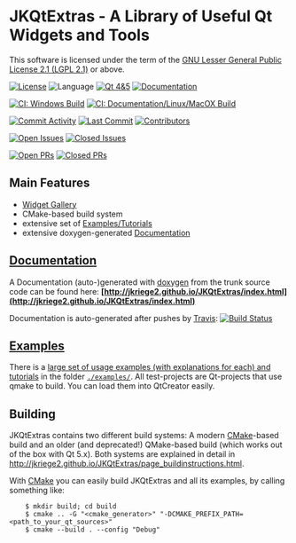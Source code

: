 # JKQtExtras - A Library of Useful Qt Widgets and Tools

This software is licensed under the term of the [GNU Lesser General Public License 2.1 
(LGPL 2.1)](./LICENSE) or above. 

[![License](https://img.shields.io/github/license/jkriege2/JKQtExtras)](https://github.com/jkriege2/JKQtExtras/blob/master/LICENSE)
![Language](https://img.shields.io/github/languages/top/jkriege2/JKQtExtras)
[![Qt 4&5](https://img.shields.io/badge/Qt-4%20%26%205-brightgreen)](https://doc.qt.io/qt-5/)
[![Documentation](https://img.shields.io/badge/documentation-online-blue)](http://jkriege2.github.io/JKQtExtras/index.html)

[![CI: Windows Build](https://img.shields.io/appveyor/ci/jkriege2/JKQtExtras/master?label=CI%20Windows%20Build)](https://ci.appveyor.com/project/jkriege2/jkqtextras/branch/master) 
[![CI: Documentation/Linux/MacOX Build](https://img.shields.io/travis/jkriege2/JKQtExtras/master?label=CI%3A%20Documentation%2FLinux%2FMacOX%20Build)](https://travis-ci.org/jkriege2/JKQtExtras)

[![Commit Activity](https://img.shields.io/github/commit-activity/m/jkriege2/JKQtExtras)](https://github.com/jkriege2/JKQtExtras/pulse)
[![Last Commit](https://img.shields.io/github/last-commit/jkriege2/JKQtExtras)](https://github.com/jkriege2/JKQtExtras/pulse)
[![Contributors](https://img.shields.io/github/contributors/jkriege2/JKQtExtras)](https://github.com/jkriege2/JKQtExtras/graphs/contributors)

[![Open Issues](https://img.shields.io/github/issues/jkriege2/JKQtExtras)](https://github.com/jkriege2/JKQtExtras/issues)
[![Closed Issues](https://img.shields.io/github/issues-closed/jkriege2/JKQtExtras)](https://github.com/jkriege2/JKQtExtras/issues?q=is%3Aissue+is%3Aclosed)

[![Open PRs](https://img.shields.io/github/issues-pr/jkriege2/JKQtExtras)](https://github.com/jkriege2/JKQtExtras/pulls)
[![Closed PRs](https://img.shields.io/github/issues-pr-closed/jkriege2/JKQtExtras)](https://github.com/jkriege2/JKQtExtras/pulls?q=is%3Apr+is%3Aclosed)


## Main Features
- [Widget Gallery](https://jkriege2.github.io/JKQtExtras/_widget_gallery.html)
- CMake-based build system
- extensive set of [Examples/Tutorials](./examples/README.md)
- extensive doxygen-generated [Documentation](http://jkriege2.github.io/JKQtExtras/index.html)

## [Documentation](http://jkriege2.github.io/JKQtExtras/index.html)
A Documentation (auto-)generated with [doxygen](http://www.doxygen.nl/) from the trunk source code can be found here: 
**[http://jkriege2.github.io/JKQtExtras/index.html](http://jkriege2.github.io/JKQtExtras/index.html)**

Documentation is auto-generated after pushes by [Travis](https://travis-ci.org/jkriege2/JKQtExtras): [![Build Status](https://travis-ci.org/jkriege2/JKQtExtras.svg?branch=master)](https://travis-ci.org/jkriege2/JKQtExtras)

## [Examples](./examples/)
There is a [large set of usage examples (with explanations for each) and tutorials](./examples/) in the folder [`./examples/`](./examples).
All test-projects are Qt-projects that use qmake to build. You can load them into QtCreator easily.


## Building

JKQtExtras contains two different build systems: A modern [CMake](https://cmake.org/)-based build and an older (and deprecated!) QMake-based build (which works out of the box with Qt 5.x). Both systems are explained in detail in http://jkriege2.github.io/JKQtExtras/page_buildinstructions.html.


With [CMake](https://cmake.org/) you can easily build JKQtExtras and all its examples, by calling something like:
```
    $ mkdir build; cd build
    $ cmake .. -G "<cmake_generator>" "-DCMAKE_PREFIX_PATH=<path_to_your_qt_sources>"
    $ cmake --build . --config "Debug"
```

